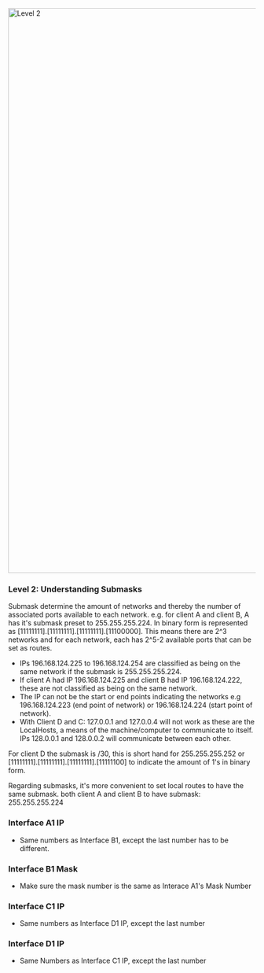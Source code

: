 <img width="1149" alt="Level 2" src="https://user-images.githubusercontent.com/58959408/175211021-b75b3b09-bd12-4f01-9f5e-35bcac88e6d3.png">

### Level 2: Understanding Submasks

Submask determine the amount of networks and thereby the number of associated ports available to each network. 
e.g. for client A and client B, A has it's submask preset to 255.255.255.224. 
In binary form is represented as [11111111].[11111111].[11111111].[11100000]. 
This means there are 2^3 networks and for each network, each has 2^5-2 available ports that can be set as routes.
- IPs 196.168.124.225 to 196.168.124.254 are classified as being on the same network if the submask is 255.255.255.224.
- If client A had IP 196.168.124.225 and client B had IP 196.168.124.222, these are not classified as being on the same network.
- The IP can not be the start or end points indicating the networks e.g 196.168.124.223 (end point of network) or 196.168.124.224 (start point of network). 
- With Client D and C: 127.0.0.1 and 127.0.0.4 will not work as these are the LocalHosts, a means of the machine/computer to communicate to itself. IPs 128.0.0.1 and 128.0.0.2 will communicate between each other.

For client D the submask is /30, this is short hand for 255.255.255.252 or [11111111].[11111111].[11111111].[11111100] to indicate the amount of 1's in binary form.

Regarding submasks, it's more convenient to set local routes to have the same submask. both client A and client B to have submask: 255.255.255.224

### Interface A1 IP
- Same numbers as Interface B1, except the last number has to be different. 

### Interface B1 Mask
- Make sure the mask number is the same as Interace A1's Mask Number

### Interface C1 IP
- Same numbers as Interface D1 IP, except the last number

### Interface D1 IP
- Same Numbers as Interface C1 IP, except the last number
